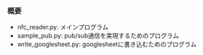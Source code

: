 ### 概要
- nfc_reader.py: メインプログラム
- sample_pub.py: pub/sub通信を実現するためのプログラム
- write_googlesheet.py: googlesheetに書き込むためのプログラム
